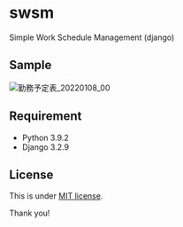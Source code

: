 # swsm
Simple Work Schedule Management (django)

## Sample
![勤務予定表_20220108_00](https://user-images.githubusercontent.com/97294053/148630638-645ba1fc-d823-435f-97b8-d4c4a2d092c3.png)

## Requirement
* Python 3.9.2
* Django 3.2.9

## License
This is under [MIT license](https://en.wikipedia.org/wiki/MIT_License).


Thank you!
